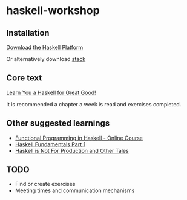 haskell-workshop
================

Installation
------------
[Download the Haskell Platform](https://www.haskell.org/platform/)

Or alternatively download [stack](https://docs.haskellstack.org/en/stable/install_and_upgrade/)

Core text
-----------
[Learn You a Haskell for Great Good!](http://learnyouahaskell.com/chapters)

It is recommended a chapter a week is read and exercises completed. 

Other suggested learnings
-------------------------
* [Functional Programming in Haskell - Online Course](https://www.futurelearn.com/courses/functional-programming-haskell/3)
* [Haskell Fundamentals Part 1](https://app.pluralsight.com/library/courses/haskell-fundamentals-part1/table-of-contents)
* [Haskell is Not For Production and Other Tales](https://www.youtube.com/watch?v=mlTO510zO78)

TODO
----
* Find or create exercises
* Meeting times and communication mechanisms
